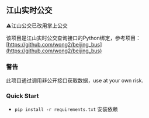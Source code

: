 ## 江山实时公交

⚠️江山公交已改用掌上公交

该项目是江山实时公交查询接口的Python绑定，参考项目：[https://github.com/wong2/beijing_bus](https://github.com/wong2/beijing_bus)

### 警告

此项目通过调用非公开接口获取数据，use at your own risk.

### Quick Start

* `pip install -r requirements.txt` 安装依赖


